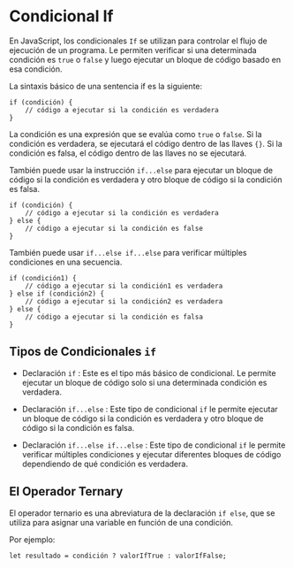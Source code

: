 # Condicional If

En JavaScript, los condicionales `If` se utilizan para controlar el flujo de ejecución de un programa. Le permiten verificar si una determinada condición es `true` o `false` y luego ejecutar un bloque de código basado en esa condición.

La sintaxis básico de una sentencia if es la siguiente:

```
if (condición) {
    // código a ejecutar si la condición es verdadera
}
```

La condición es una expresión que se evalúa como `true` o `false`. Si la condición es verdadera, se ejecutará el código dentro de las llaves `{}`. Si la condición es falsa, el código dentro de las llaves no se ejecutará.

También puede usar la instrucción `if...else` para ejecutar un bloque de código si la condición es verdadera y otro bloque de código si la condición es falsa.

```
if (condición) {
    // código a ejecutar si la condición es verdadera
} else {
    // código a ejecutar si la condición es false
}
```

También puede usar `if...else if...else` para verificar múltiples condiciones en una secuencia.

```
if (condición1) {
    // código a ejecutar si la condición1 es verdadera
} else if (condición2) {
    // código a ejecutar si la condición2 es verdadera
} else {
    // código a ejecutar si la condición es falsa
}
```

## Tipos de Condicionales `if`

- Declaración `if` : Este es el tipo más básico de condicional. Le permite ejecutar un bloque de código solo si una determinada condición es verdadera.

- Declaración `if...else` : Este tipo de condicional `if` le permite ejecutar un bloque de código si la condición es verdadera y otro bloque de código si la condición es falsa.

- Declaración `if...else if...else` : Este tipo de condicional `if` le permite verificar múltiples condiciones y ejecutar diferentes bloques de código dependiendo de qué condición es verdadera.

## El Operador Ternary

El operador ternario es una abreviatura de la declaración `if else`, que se utiliza para asignar una variable en función de una condición.

Por ejemplo:

```
let resultado = condición ? valorIfTrue : valorIfFalse;
```

